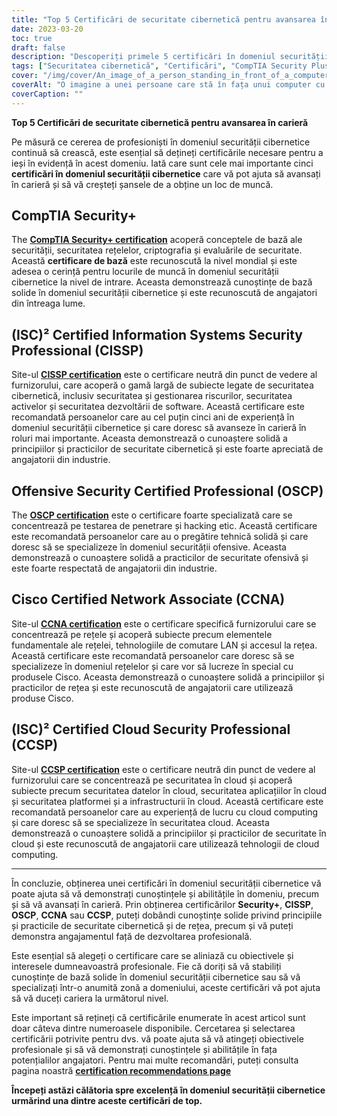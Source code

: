 ```yaml
---
title: "Top 5 Certificări de securitate cibernetică pentru avansarea în carieră"
date: 2023-03-20
toc: true
draft: false
description: "Descoperiți primele 5 certificări în domeniul securității cibernetice care vă pot ajuta să avansați în carieră și să vă creșteți șansele de a obține un loc de muncă în domeniul în creștere rapidă al securității cibernetice."
tags: ["Securitatea cibernetică", "Certificări", "CompTIA Security Plus", "CISSP", "Securitate ofensivă OSCP", "Cisco CCNA", "(ISC2) CCSP", "Securitate IT", "Securitatea rețelelor", "Securitatea în cloud", "Dezvoltare profesională", "Avansarea în carieră", "Validarea competențelor", "Securitatea informațiilor", "Hacking etic", "Testarea de penetrare", "Administrarea rețelelor", "Cloud Computing", "Managementul securității", "Evaluarea vulnerabilității"]
cover: "/img/cover/An_image_of_a_person_standing_in_front_of_a_computer.png"
coverAlt: "O imagine a unei persoane care stă în fața unui computer cu o pelerină de supererou în spate, simbolizând abilitățile și cunoștințele care pot fi dobândite prin obținerea de certificări în domeniul securității cibernetice."
coverCaption: ""
---
```


**Top 5 Certificări de securitate cibernetică pentru avansarea în carieră**

Pe măsură ce cererea de profesioniști în domeniul securității cibernetice continuă să crească, este esențial să dețineți certificările necesare pentru a ieși în evidență în acest domeniu. Iată care sunt cele mai importante cinci **certificări în domeniul securității cibernetice** care vă pot ajuta să avansați în carieră și să vă creșteți șansele de a obține un loc de muncă.

## CompTIA Security+

The [**CompTIA Security+ certification**](https://www.comptia.org/certifications/security) acoperă conceptele de bază ale securității, securitatea rețelelor, criptografia și evaluările de securitate. Această **certificare de bază** este recunoscută la nivel mondial și este adesea o cerință pentru locurile de muncă în domeniul securității cibernetice la nivel de intrare. Aceasta demonstrează cunoștințe de bază solide în domeniul securității cibernetice și este recunoscută de angajatori din întreaga lume.

## (ISC)² Certified Information Systems Security Professional (CISSP)

Site-ul [**CISSP certification**](https://www.isc2.org/Certifications/CISSP#) este o certificare neutră din punct de vedere al furnizorului, care acoperă o gamă largă de subiecte legate de securitatea cibernetică, inclusiv securitatea și gestionarea riscurilor, securitatea activelor și securitatea dezvoltării de software. Această certificare este recomandată persoanelor care au cel puțin cinci ani de experiență în domeniul securității cibernetice și care doresc să avanseze în carieră în roluri mai importante. Aceasta demonstrează o cunoaștere solidă a principiilor și practicilor de securitate cibernetică și este foarte apreciată de angajatorii din industrie.

## Offensive Security Certified Professional (OSCP)

The [**OSCP certification**](https://www.offensive-security.com/pwk-oscp/) este o certificare foarte specializată care se concentrează pe testarea de penetrare și hacking etic. Această certificare este recomandată persoanelor care au o pregătire tehnică solidă și care doresc să se specializeze în domeniul securității ofensive. Aceasta demonstrează o cunoaștere solidă a practicilor de securitate ofensivă și este foarte respectată de angajatorii din industrie.

## Cisco Certified Network Associate (CCNA)

Site-ul [**CCNA certification**](https://www.cisco.com/c/en/us/training-events/training-certifications/certifications/associate/ccna.html) este o certificare specifică furnizorului care se concentrează pe rețele și acoperă subiecte precum elementele fundamentale ale rețelei, tehnologiile de comutare LAN și accesul la rețea. Această certificare este recomandată persoanelor care doresc să se specializeze în domeniul rețelelor și care vor să lucreze în special cu produsele Cisco. Aceasta demonstrează o cunoaștere solidă a principiilor și practicilor de rețea și este recunoscută de angajatorii care utilizează produse Cisco.

## (ISC)² Certified Cloud Security Professional (CCSP)

Site-ul [**CCSP certification**](https://www.isc2.org/Certifications/CCSP) este o certificare neutră din punct de vedere al furnizorului care se concentrează pe securitatea în cloud și acoperă subiecte precum securitatea datelor în cloud, securitatea aplicațiilor în cloud și securitatea platformei și a infrastructurii în cloud. Această certificare este recomandată persoanelor care au experiență de lucru cu cloud computing și care doresc să se specializeze în securitatea cloud. Aceasta demonstrează o cunoaștere solidă a principiilor și practicilor de securitate în cloud și este recunoscută de angajatorii care utilizează tehnologii de cloud computing.

______

În concluzie, obținerea unei certificări în domeniul securității cibernetice vă poate ajuta să vă demonstrați cunoștințele și abilitățile în domeniu, precum și să vă avansați în carieră. Prin obținerea certificărilor **Security+**, **CISSP**, **OSCP**, **CCNA** sau **CCSP**, puteți dobândi cunoștințe solide privind principiile și practicile de securitate cibernetică și de rețea, precum și vă puteți demonstra angajamentul față de dezvoltarea profesională.

Este esențial să alegeți o certificare care se aliniază cu obiectivele și interesele dumneavoastră profesionale. Fie că doriți să vă stabiliți cunoștințe de bază solide în domeniul securității cibernetice sau să vă specializați într-o anumită zonă a domeniului, aceste certificări vă pot ajuta să vă duceți cariera la următorul nivel.

Este important să rețineți că certificările enumerate în acest articol sunt doar câteva dintre numeroasele disponibile. Cercetarea și selectarea certificării potrivite pentru dvs. vă poate ajuta să vă atingeți obiectivele profesionale și să vă demonstrați cunoștințele și abilitățile în fața potențialilor angajatori. Pentru mai multe recomandări, puteți consulta pagina noastră [**certification recommendations page**](https://simeononsecurity.ch/recommendations/certifications/)

**Începeți astăzi călătoria spre excelență în domeniul securității cibernetice urmărind una dintre aceste certificări de top.**
